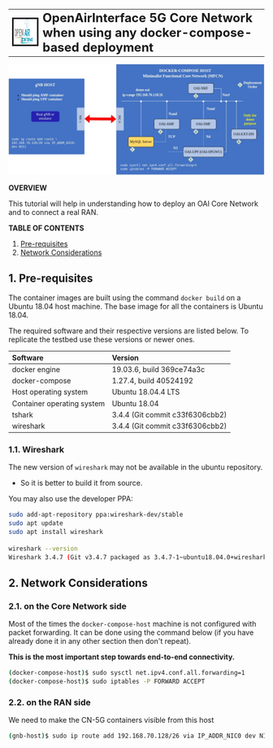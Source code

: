 <table style="border-collapse: collapse; border: none;">
  <tr style="border-collapse: collapse; border: none;">
    <td style="border-collapse: collapse; border: none;">
      <a href="http://www.openairinterface.org/">
         <img src="./images/oai_final_logo.png" alt="" border=3 height=50 width=150>
         </img>
      </a>
    </td>
    <td style="border-collapse: collapse; border: none; vertical-align: center;">
      <b><font size = "5">OpenAirInterface 5G Core Network when using any docker-compose-based deployment</font></b>
    </td>
  </tr>
</table>


![SA Demo](./images/docker-compose/5gCN-mini.jpg)

**OVERVIEW**

This tutorial will help in understanding how to deploy an OAI Core Network and to connect a real RAN.

**TABLE OF CONTENTS**

1.  [Pre-requisites](#1-pre-requisites)
2.  [Network Considerations](#2-network-considerations)

## 1. Pre-requisites ##

The container images are built using the command `docker build` on a Ubuntu 18.04 host machine. The base image for all the containers is Ubuntu 18.04.

The required software and their respective versions are listed below. To replicate the testbed use these versions or newer ones.


| Software                   | Version                         |
|:-------------------------- |:------------------------------- |
| docker engine              | 19.03.6, build 369ce74a3c       |
| docker-compose             | 1.27.4, build 40524192          |
| Host operating system      | Ubuntu 18.04.4 LTS              |
| Container operating system | Ubuntu 18.04                    |
| tshark                     | 3.4.4 (Git commit c33f6306cbb2) |
| wireshark                  | 3.4.4 (Git commit c33f6306cbb2) |

### 1.1. Wireshark ###

The new version of `wireshark` may not be available in the ubuntu repository.

- So it is better to build it from source.

You may also use the developer PPA:

```bash
sudo add-apt-repository ppa:wireshark-dev/stable
sudo apt update
sudo apt install wireshark

wireshark --version
Wireshark 3.4.7 (Git v3.4.7 packaged as 3.4.7-1~ubuntu18.04.0+wiresharkdevstable1)
```

## 2. Network Considerations ##

### 2.1. on the Core Network side ###

Most of the times the `docker-compose-host` machine is not configured with packet forwarding. It can be done using the command below (if you have already done it in any other section then don't repeat).

**This is the most important step towards end-to-end connectivity.**

```bash
(docker-compose-host)$ sudo sysctl net.ipv4.conf.all.forwarding=1
(docker-compose-host)$ sudo iptables -P FORWARD ACCEPT
```

### 2.2. on the RAN side ###

We need to make the CN-5G containers visible from this host

```bash
(gnb-host)$ sudo ip route add 192.168.70.128/26 via IP_ADDR_NIC0 dev NIC1
```
